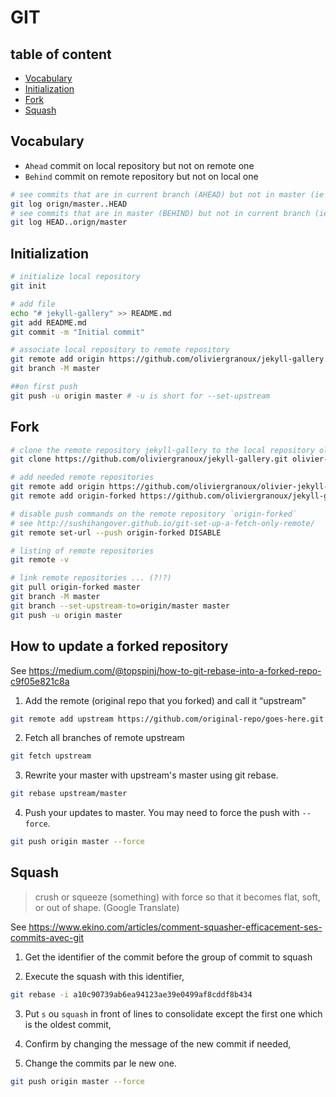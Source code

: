 # GIT

## table of content

- [Vocabulary](#vocabulary)
- [Initialization](#initialization)
- [Fork](#Fork)
- [Squash](#squash)

## Vocabulary

* `Ahead` commit on local repository but not on remote one
* `Behind` commit on remote repository but not on local one

```bash
# see commits that are in current branch (AHEAD) but not in master (ie commits of the branch)
git log orign/master..HEAD 
# see commits that are in master (BEHIND) but not in current branch (ie commits of master to merge in branch before to merge the branch to master)
git log HEAD..orign/master 
```

## Initialization

```bash
# initialize local repository
git init

# add file
echo "# jekyll-gallery" >> README.md
git add README.md
git commit -m "Initial commit"

# associate local repository to remote repository
git remote add origin https://github.com/oliviergranoux/jekyll-gallery.git
git branch -M master

##on first push
git push -u origin master # -u is short for --set-upstream
```

## Fork

```bash
# clone the remote repository jekyll-gallery to the local repository olivier-jekyll-gallery (which is not created yet)
git clone https://github.com/oliviergranoux/jekyll-gallery.git olivier-jekyll-gallery 

# add needed remote repositories
git remote add origin https://github.com/oliviergranoux/olivier-jekyll-gallery.git
git remote add origin-forked https://github.com/oliviergranoux/jekyll-gallery.git

# disable push commands on the remote repository `origin-forked`
# see http://sushihangover.github.io/git-set-up-a-fetch-only-remote/
git remote set-url --push origin-forked DISABLE

# listing of remote repositories
git remote -v

# link remote repositories ... (?!?)
git pull origin-forked master
git branch -M master
git branch --set-upstream-to=origin/master master
git push -u origin master
```

## How to update a forked repository

See https://medium.com/@topspinj/how-to-git-rebase-into-a-forked-repo-c9f05e821c8a

1. Add the remote (original repo that you forked) and call it “upstream”

```bash
git remote add upstream https://github.com/original-repo/goes-here.git
```

2. Fetch all branches of remote upstream

```bash
git fetch upstream
```

3. Rewrite your master with upstream's master using git rebase.

```bash
git rebase upstream/master
```

4. Push your updates to master. You may need to force the push with `--force`.

```bash
git push origin master --force
```

## Squash

> crush or squeeze (something) with force so that it becomes flat, soft, or out of shape. (Google Translate)

See https://www.ekino.com/articles/comment-squasher-efficacement-ses-commits-avec-git

1. Get the identifier of the commit before the group of commit to squash

2. Execute the squash with this identifier,

```bash
git rebase -i a10c90739ab6ea94123ae39e0499af8cddf8b434
```

3. Put `s` ou `squash` in front of lines to consolidate except the first one which is the oldest commit,

4. Confirm by changing the message of the new commit if needed,

5. Change the commits par le new one.

```bash
git push origin master --force
```


